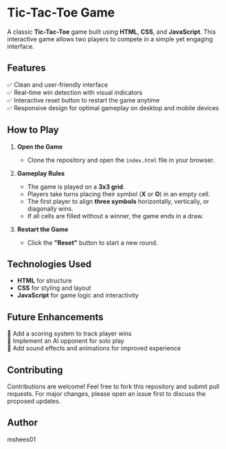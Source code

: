 # Tic-Tac-Toe Game

A classic **Tic-Tac-Toe** game built using **HTML**, **CSS**, and **JavaScript**. This interactive game allows two players to compete in a simple yet engaging interface.

## Features
✅ Clean and user-friendly interface  
✅ Real-time win detection with visual indicators  
✅ Interactive reset button to restart the game anytime  
✅ Responsive design for optimal gameplay on desktop and mobile devices  

## How to Play
1. **Open the Game**
   - Clone the repository and open the `index.html` file in your browser.  

2. **Gameplay Rules**
   - The game is played on a **3x3 grid**.  
   - Players take turns placing their symbol (**X** or **O**) in an empty cell.  
   - The first player to align **three symbols** horizontally, vertically, or diagonally wins.  
   - If all cells are filled without a winner, the game ends in a draw.  

3. **Restart the Game**
   - Click the **"Reset"** button to start a new round.  

## Technologies Used
- **HTML** for structure  
- **CSS** for styling and layout  
- **JavaScript** for game logic and interactivity  

## Future Enhancements
🔹 Add a scoring system to track player wins  
🔹 Implement an AI opponent for solo play  
🔹 Add sound effects and animations for improved experience  

## Contributing
Contributions are welcome! Feel free to fork this repository and submit pull requests. For major changes, please open an issue first to discuss the proposed updates.

## Author
mshees01

